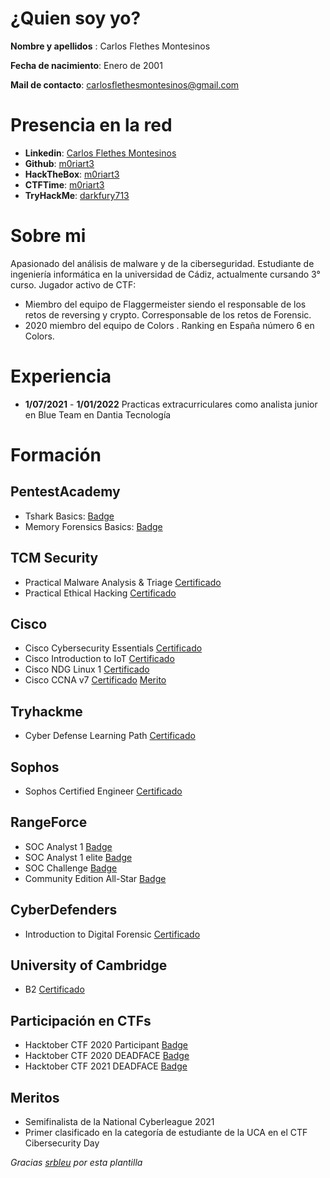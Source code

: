 # ¿Quien soy yo?
**Nombre y apellidos** : Carlos Flethes Montesinos

**Fecha de nacimiento**: Enero de 2001

**Mail de contacto**: carlosflethesmontesinos@gmail.com


# Presencia en la red

- **Linkedin**: [Carlos Flethes Montesinos](https://www.linkedin.com/in/💻-carlos-flethes-montesinos-668004213/)
- **Github**: [m0riart3](https://github.com/m0riart3)
- **HackTheBox**: [m0riart3](https://www.hackthebox.com/home/users/profile/423217)
- **CTFTime**: [m0riart3](https://ctftime.org/user/94091)
- **TryHackMe**: [darkfury713](https://tryhackme.com/p/darkfury713)

# Sobre mi
Apasionado del análisis de malware y de la ciberseguridad.
Estudiante de ingeniería informática en la universidad de Cádiz, actualmente cursando  3°  curso. 
Jugador activo de CTF:
+ Miembro del equipo de Flaggermeister siendo el responsable de los retos de reversing y crypto. Corresponsable de los retos de Forensic. 
+ 2020 miembro del equipo de Colors . Ranking en España número 6 en Colors.

# Experiencia
+ **1/07/2021** - **1/01/2022** Practicas extracurriculares como analista junior en Blue Team  en Dantia Tecnología

# Formación

## PentestAcademy
+ Tshark Basics: [Badge](https://v2.credential.net/21c2a680-663c-4d24-97b9-fe6ca229ca25#gs.j2eb8i)
+ Memory Forensics Basics: [Badge](https://v2.credential.net/21c2a680-663c-4d24-97b9-fe6ca229ca25#gs.j2eeto)

## TCM Security
+ Practical Malware Analysis & Triage [Certificado](https://github.com/m0riart3/Curriculum/blob/main/Certificados/TCM/certificate-of-completion-for-practical-malware-analysis-triage%20(1).pdf)
+ Practical Ethical Hacking [Certificado](https://github.com/m0riart3/Curriculum/blob/main/Certificados/TCM/certificate-of-completion-for-practical-ethical-hacking-the-complete-course.pdf)

## Cisco
+ Cisco Cybersecurity Essentials [Certificado](https://github.com/m0riart3/Curriculum/blob/main/Certificados/Cisco/CarlosFlethes-Cybersecurity%20Es-certificate.pdf)
+ Cisco Introduction to IoT  [Certificado](https://github.com/m0riart3/Curriculum/blob/main/Certificados/Cisco/CarlosFlethes-Introduction%20to%20-certificate.pdf)
+ Cisco NDG Linux 1 [Certificado](https://github.com/m0riart3/Curriculum/blob/main/Certificados/Cisco/CarlosFlethes-NDG%20Linux%20Essent-certificate.pdf) 
+ Cisco CCNA v7 [Certificado](https://github.com/m0riart3/Curriculum/blob/main/Certificados/Cisco/CarlosFlethes%20Montesin-RC_20_21-certificate%20(1).pdf) [Merito](https://github.com/m0riart3/Curriculum/blob/main/Certificados/Cisco/CarlosFlethes%20Montesin-RC_20_21-letter.pdf)



## Tryhackme
+ Cyber Defense Learning Path [Certificado](https://github.com/m0riart3/Curriculum/blob/main/Certificados/THM/THM-0EVIXNGZOW.png)

## Sophos
+ Sophos Certified Engineer [Certificado](https://github.com/m0riart3/Curriculum/blob/main/Certificados/Sophos/5D93A68ED2764EBE9F7B2164E2FF879C46605.pdf)

## RangeForce
+ SOC Analyst 1 [Badge](https://www.credly.com/earner/earned/badge/499abaaf-0897-4032-8e84-b0e6cb024384)
+ SOC Analyst 1 elite [Badge](https://www.credly.com/earner/earned/badge/e4ba7d96-8748-49f2-97c5-21c0254ff902)
+ SOC Challenge [Badge](https://www.credly.com/earner/earned/badge/0f40706c-6427-4075-92ef-72dac8f063aa)
+ Community Edition All-Star [Badge](https://www.credly.com/earner/earned/badge/974a56a9-702b-4866-aadf-ae89af9705c5)

## CyberDefenders
+ Introduction to Digital Forensic [Certificado](https://github.com/m0riart3/Curriculum/blob/main/Certificados/Cyberdefenders/Carlos%20Flethes%20Montesinos%20-%202021-05-30.pdf)

## University of Cambridge
+ B2 [Certificado](https://github.com/m0riart3/Curriculum/blob/main/Certificados/Cambridge/B2.pdf)

## Participación en CTFs
+ Hacktober CTF 2020 Participant [Badge](https://badgr.com/backpack/badges/5f8c960490618501b0602110)
+ Hacktober CTF 2020 DEADFACE [Badge](https://badgr.com/backpack/badges/5f90ac68beea1f2556db3c1c)
+ Hacktober CTF 2021 DEADFACE [Badge](https://badgr.com/backpack/badges/616c85da5281534faeb7100a)

## Meritos
+ Semifinalista de la National Cyberleague 2021
+ Primer clasificado en la categoría de estudiante de la UCA en el CTF Cibersecurity Day

*Gracias [srbleu](https://github.com/srbleu/Curriculum) por esta plantilla*
